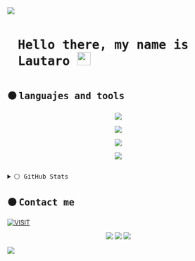<!--horizontal divider(gradiant)-->
<img src="https://user-images.githubusercontent.com/73097560/115834477-dbab4500-a447-11eb-908a-139a6edaec5c.gif">

<!--h1 without bottom border-->
<div id="user-content-toc">
  <ul align="left">
    <summary><samp><h1 style="display: inline-block">Hello there, my name is Lautaro <img src="https://github.com/rahulkarda/rahulkarda/blob/main/wave.gif?raw=true" width="30"></h1></samp></summary>
  </ul>
</div>


## ⚫ <samp> languajes and tools </samp>

<p align="center">
  <a href="https://skillicons.dev">
    <img src="https://skillicons.dev/icons?i=html,css,c,js,react,nextjs,py,php,laravel,mysql&perline=5" />
  </a>
</p>

<p align="center">
  <a href="https://skillicons.dev">
    <img src="https://skillicons.dev/icons?i=bootstrap,nodejs,npm,docker,yarn,postman&perline=6" />
  </a>
</p>

<p align="center">
  <a href="https://skillicons.dev">
    <img src="https://skillicons.dev/icons?i=bash,powershell,ubuntu,windows,linux,git&perline=6" />
  </a>
</p>

<p align="center">
  <a href="https://skillicons.dev">
    <img src="https://skillicons.dev/icons?i=figma,aws,ps&perline=3" />
  </a>
</p>

##

<details>
  <summary><samp>⚪ GitHub Stats</samp></summary>
  <div align="center">
    <img align="center" height='200px' src="https://github-readme-streak-stats.herokuapp.com/?user=lautaRoldan&theme=react&hide_border=true"/>
  </div>
</details>
  

## ⚫ <samp> Contact me</samp>
[![VISIT](https://visitcount.itsvg.in/api?id=lautaRoldan&icon=0&color=1)](https://visitcount.itsvg.in)
<p align="center">
  <a href="https://www.linkedin.com/in/lautaroezequielroldan/"><img src="https://img.shields.io/badge/-Lautaro%20Roldan-0077B5?style=flat&logo=Linkedin&logoColor=white"/></a>
  <a href="mailto:lautaro-22@live.com.ar"><img src="https://img.shields.io/badge/-My%20Email%20Redirect-D14836?style=flat&logo=Gmail&logoColor=white"/></a>
  <a href="https://www.instagram.com/laucha_a/"><img src="https://img.shields.io/badge/-@laucha_a-E4405F?style=flat&logo=Instagram&logoColor=white"/></a>
</p>

<!--horizontal divider(gradiant)-->
<img src="https://user-images.githubusercontent.com/73097560/115834477-dbab4500-a447-11eb-908a-139a6edaec5c.gif">
